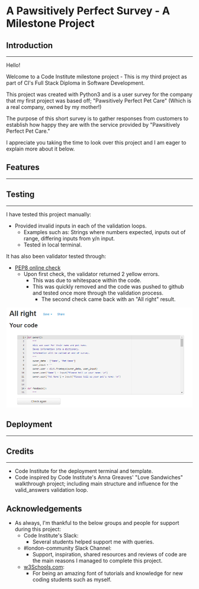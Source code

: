 # **A Pawsitively Perfect Survey** - A Milestone Project

## __Introduction__
---

Hello!

Welcome to a Code Institute milestone project - This is my third project as part of CI's Full Stack Diploma in Software Development.

This project was created with Python3 and is a user survey for the company that my first project was based off; "Pawsitively Perfect Pet Care" (Which is a real company, owned by my mother!)

The purpose of this short survey is to gather responses from customers to establish how happy they are with the service provided by "Pawsitively Perfect Pet Care."

I appreciate you taking the time to look over this project and I am eager to explain more about it below.

## __Features__
---

## __Testing__
---

I have tested this project manually:
- Provided invalid inputs in each of the validation loops.
    - Examples such as: Strings where numbers expected, inputs out of range, differing inputs from y/n input.
    - Tested in local terminal.

It has also been validator tested through:
- [PEP8 online check](http://pep8online.com/)
    - Upon first check, the validator returned 2 yellow errors.
        - This was due to whitespace within the code.
        - This was quickly removed and the code was pushed to github and tested once more through the validation process.
            - The second check came back with an "All right" result.

![PEP8 Validation](assets/images/pep8_valid.PNG)

## __Deployment__
---


## __Credits__
---

- Code Institute for the deployment terminal and template.
- Code inspired by Code Institute's Anna Greaves' "Love Sandwiches" walkthrough project; including main structure and influence for the valid_answers validation loop.

## __Acknowledgements__

- As always, I'm thankful to the below groups and people for support during this project:
    - Code Institute's Slack: 
        - Several students helped support me with queries.
    - #london-community Slack Channel:
        - Support, inspiration, shared resources and reviews of code are the main reasons I managed to complete this project.
    - [w3Schools.com](https://www.w3schools.com/default.asp): 
        - For being an amazing font of tutorials and knowledge for new coding students such as myself.